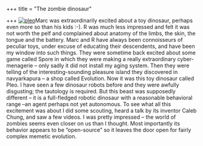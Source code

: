 +++
title = "The zombie dinosaur"

+++
[![pleo](https://i2.wp.com/farm4.static.flickr.com/3158/3037653876_651dc78e09_o.jpg)](http://www.flickr.com/photos/24766652@N05/3037653876/ "pleo by somasushma, on Flickr")Marc
was extraordinarily excited about a toy dinosaur, perhaps even more so
than his kids :-). R was much less impressed and felt it was not worth
the pelf and complained about anatomy of the limbs, the skin, the tongue
and the battery. Marc and R have always been connoisseurs of peculiar
toys, under excuse of educating their descendents, and have been my
window into such things. They were sometime back excited about some game
called Spore in which they were making a really extraordinary
cyber-menagerie – only sadly it did not install my aging system. Then
they were telling of the interesting-sounding pleasure island they
discovered in navyarkapura – a shop called Evolution. Now it was this
toy dinosaur called Pleo. I have seen a few dinosaur robots before and
they were awfully disgusting; the tautology is required. But this beast
was supposedly different – it is a full-fledged robotic dinosaur with a
reasonable behavioral range –an agent perhaps not yet autonomous. To see
what all this excitement was about I did some scouting, heard a talk by
its inventor Caleb Chung, and saw a few videos. I was pretty impressed –
the world of zombies seems even closer on us than I thought. Most
importantly its behavior appears to be “open-source” so it leaves the
door open for fairly complex memetic evolution.

